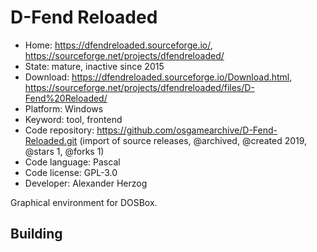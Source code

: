 # D-Fend Reloaded

- Home: https://dfendreloaded.sourceforge.io/, https://sourceforge.net/projects/dfendreloaded/
- State: mature, inactive since 2015
- Download: https://dfendreloaded.sourceforge.io/Download.html, https://sourceforge.net/projects/dfendreloaded/files/D-Fend%20Reloaded/
- Platform: Windows
- Keyword: tool, frontend
- Code repository: https://github.com/osgamearchive/D-Fend-Reloaded.git (import of source releases, @archived, @created 2019, @stars 1, @forks 1)
- Code language: Pascal
- Code license: GPL-3.0
- Developer: Alexander Herzog

Graphical environment for DOSBox.

## Building
